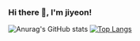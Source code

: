 ### Hi there 👋, I'm jiyeon!

![Anurag's GitHub stats](https://github-readme-stats.vercel.app/api?username=jiyeon1117&count_private=true=&hide=prs) 
[![Top Langs](https://github-readme-stats.vercel.app/api/top-langs/?username=jiyeon1117&layout=compact)](https://github.com/anuraghazra/github-readme-stats)

<!--
**jiyeon1117/jiyeon1117** is a ✨ _special_ ✨ repository because its `README.md` (this file) appears on your GitHub profile.

Here are some ideas to get you started:

- 🔭 I’m currently working on ...
- 🌱 I’m currently learning ...
- 👯 I’m looking to collaborate on ...
- 🤔 I’m looking for help with ...
- 💬 Ask me about ...
- 📫 How to reach me: ...
- 😄 Pronouns: ...
- ⚡ Fun fact: ...
-->
